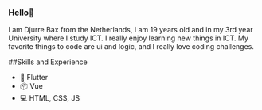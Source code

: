 ### Hello👋
I am Djurre Bax from the Netherlands, I am 19 years old and in my 3rd year University where I study ICT.
I really enjoy learning new things in ICT. My favorite things to code are ui and logic, and I really love coding challenges.

##Skills and Experience
* 📱 Flutter
* 📦 Vue
* 💻 HTML, CSS, JS




<!--
**Djurq/Djurq** is a ✨ _special_ ✨ repository because its `README.md` (this file) appears on your GitHub profile.

Here are some ideas to get you started:

- 🔭 I’m currently working on ...
- 🌱 I’m currently learning ...
- 👯 I’m looking to collaborate on ...
- 🤔 I’m looking for help with ...
- 💬 Ask me about ...
- 📫 How to reach me: ...
- ⚡ Fun fact: ...
-->
